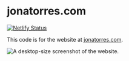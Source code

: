 # jonatorres.com

[![Netlify Status](https://api.netlify.com/api/v1/badges/fe6aa02d-20a3-4035-83a9-c0364d51cfb0/deploy-status)](https://app.netlify.com/sites/jonatorres/deploys)

This code is for the website at [jonatorres.com].

![A desktop-size screenshot of the website.][desktop 1]


[jonatorres.com]: https://jonatorres.netlify.app
[desktop 1]: https://github.com/nmarsceau/jonatorres.com/blob/wiki_images/wiki_images/desktop%201.png
